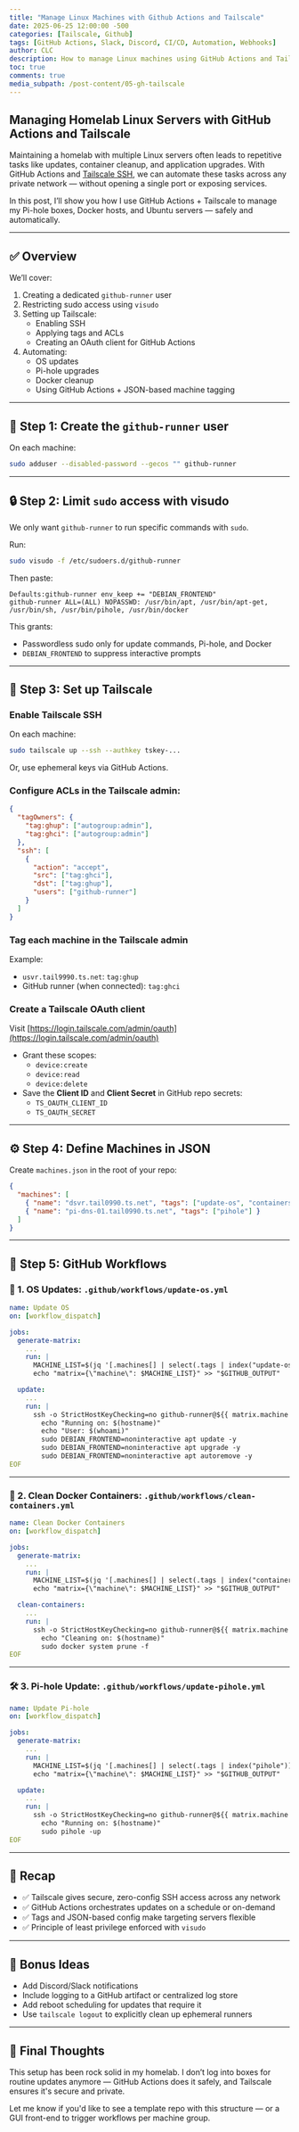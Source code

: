 ```yaml
---
title: "Manage Linux Machines with Github Actions and Tailscale"
date: 2025-06-25 12:00:00 -500
categories: [Tailscale, Github]
tags: [GitHub Actions, Slack, Discord, CI/CD, Automation, Webhooks]
author: CLC
description: How to manage Linux machines using GitHub Actions and Tailscale with secure SSH access and automation.
toc: true
comments: true
media_subpath: /post-content/05-gh-tailscale
---
```


## Managing Homelab Linux Servers with GitHub Actions and Tailscale

Maintaining a homelab with multiple Linux servers often leads to repetitive tasks like updates, container cleanup, and application upgrades. With GitHub Actions and [Tailscale SSH](https://tailscale.com/kb/1190/tailscale-ssh/), we can automate these tasks across any private network — without opening a single port or exposing services.

In this post, I’ll show you how I use GitHub Actions + Tailscale to manage my Pi-hole boxes, Docker hosts, and Ubuntu servers — safely and automatically.

---

## ✅ Overview

We’ll cover:

1. Creating a dedicated `github-runner` user
2. Restricting sudo access using `visudo`
3. Setting up Tailscale:
   - Enabling SSH
   - Applying tags and ACLs
   - Creating an OAuth client for GitHub Actions
4. Automating:
   - OS updates
   - Pi-hole upgrades
   - Docker cleanup
   - Using GitHub Actions + JSON-based machine tagging

---

## 👤 Step 1: Create the `github-runner` user

On each machine:

```bash
sudo adduser --disabled-password --gecos "" github-runner
```

---

## 🔒 Step 2: Limit `sudo` access with visudo

We only want `github-runner` to run specific commands with `sudo`.

Run:

```bash
sudo visudo -f /etc/sudoers.d/github-runner
```

Then paste:

```sudoers
Defaults:github-runner env_keep += "DEBIAN_FRONTEND"
github-runner ALL=(ALL) NOPASSWD: /usr/bin/apt, /usr/bin/apt-get, /usr/bin/sh, /usr/bin/pihole, /usr/bin/docker
```

This grants:
- Passwordless sudo only for update commands, Pi-hole, and Docker
- `DEBIAN_FRONTEND` to suppress interactive prompts

---

## 🛜 Step 3: Set up Tailscale

### Enable Tailscale SSH

On each machine:

```bash
sudo tailscale up --ssh --authkey tskey-...
```

Or, use ephemeral keys via GitHub Actions.

### Configure ACLs in the Tailscale admin:

```json
{
  "tagOwners": {
    "tag:ghup": ["autogroup:admin"],
    "tag:ghci": ["autogroup:admin"]
  },
  "ssh": [
    {
      "action": "accept",
      "src": ["tag:ghci"],
      "dst": ["tag:ghup"],
      "users": ["github-runner"]
    }
  ]
}
```

### Tag each machine in the Tailscale admin

Example:

- `usvr.tail9990.ts.net`: `tag:ghup`
- GitHub runner (when connected): `tag:ghci`

### Create a Tailscale OAuth client

Visit [https://login.tailscale.com/admin/oauth](https://login.tailscale.com/admin/oauth)

- Grant these scopes:
  - `device:create`
  - `device:read`
  - `device:delete`
- Save the **Client ID** and **Client Secret** in GitHub repo secrets:
  - `TS_OAUTH_CLIENT_ID`
  - `TS_OAUTH_SECRET`

---

## ⚙️ Step 4: Define Machines in JSON

Create `machines.json` in the root of your repo:

```json
{
  "machines": [
    { "name": "dsvr.tail0990.ts.net", "tags": ["update-os", "containers"] },
    { "name": "pi-dns-01.tail0990.ts.net", "tags": ["pihole"] }
  ]
}
```

---

## 🚀 Step 5: GitHub Workflows

### 🔧 1. OS Updates: `.github/workflows/update-os.yml`

```yaml
name: Update OS
on: [workflow_dispatch]

jobs:
  generate-matrix:
    ...
    run: |
      MACHINE_LIST=$(jq '[.machines[] | select(.tags | index("update-os")) | .name]' machines.json)
      echo "matrix={\"machine\": $MACHINE_LIST}" >> "$GITHUB_OUTPUT"

  update:
    ...
    run: |
      ssh -o StrictHostKeyChecking=no github-runner@${{ matrix.machine }} << 'EOF'
        echo "Running on: $(hostname)"
        echo "User: $(whoami)"
        sudo DEBIAN_FRONTEND=noninteractive apt update -y
        sudo DEBIAN_FRONTEND=noninteractive apt upgrade -y
        sudo DEBIAN_FRONTEND=noninteractive apt autoremove -y
EOF
```

---

### 🧼 2. Clean Docker Containers: `.github/workflows/clean-containers.yml`

```yaml
name: Clean Docker Containers
on: [workflow_dispatch]

jobs:
  generate-matrix:
    ...
    run: |
      MACHINE_LIST=$(jq '[.machines[] | select(.tags | index("containers")) | .name]' machines.json)
      echo "matrix={\"machine\": $MACHINE_LIST}" >> "$GITHUB_OUTPUT"

  clean-containers:
    ...
    run: |
      ssh -o StrictHostKeyChecking=no github-runner@${{ matrix.machine }} << 'EOF'
        echo "Cleaning on: $(hostname)"
        sudo docker system prune -f
EOF
```

---

### 🛠 3. Pi-hole Update: `.github/workflows/update-pihole.yml`

```yaml
name: Update Pi-hole
on: [workflow_dispatch]

jobs:
  generate-matrix:
    ...
    run: |
      MACHINE_LIST=$(jq '[.machines[] | select(.tags | index("pihole")) | .name]' machines.json)
      echo "matrix={\"machine\": $MACHINE_LIST}" >> "$GITHUB_OUTPUT"

  update:
    ...
    run: |
      ssh -o StrictHostKeyChecking=no github-runner@${{ matrix.machine }} << 'EOF'
        echo "Running on: $(hostname)"
        sudo pihole -up
EOF
```

---

## 📌 Recap

- ✅ Tailscale gives secure, zero-config SSH access across any network
- ✅ GitHub Actions orchestrates updates on a schedule or on-demand
- ✅ Tags and JSON-based config make targeting servers flexible
- ✅ Principle of least privilege enforced with `visudo`

---

## 📎 Bonus Ideas

- Add Discord/Slack notifications
- Include logging to a GitHub artifact or centralized log store
- Add reboot scheduling for updates that require it
- Use `tailscale logout` to explicitly clean up ephemeral runners

---

## 💬 Final Thoughts

This setup has been rock solid in my homelab. I don’t log into boxes for routine updates anymore — GitHub Actions does it safely, and Tailscale ensures it's secure and private.

Let me know if you'd like to see a template repo with this structure — or a GUI front-end to trigger workflows per machine group.